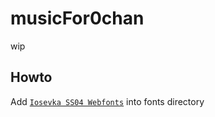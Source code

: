 # musicFor0chan

wip

## Howto

Add [`Iosevka SS04 Webfonts`](https://github.com/be5invis/Iosevka) into fonts directory
